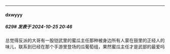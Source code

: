 ﻿
*****

####  dxwyyy  
##### 629#       发表于 2024-10-25 20:46

总觉得反派的大哥有一股铠武里的蜜瓜主任那种被身边所有人蒙在鼓里的正经人的味儿，联系到已经在那个手游里登场的瓜葡萄组，果然蜜瓜主任才是武部的最爱吗

